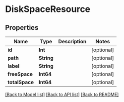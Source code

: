 # DiskSpaceResource

## Properties
Name | Type | Description | Notes
------------ | ------------- | ------------- | -------------
**id** | **Int** |  | [optional] 
**path** | **String** |  | [optional] 
**label** | **String** |  | [optional] 
**freeSpace** | **Int64** |  | [optional] 
**totalSpace** | **Int64** |  | [optional] 

[[Back to Model list]](../README.md#documentation-for-models) [[Back to API list]](../README.md#documentation-for-api-endpoints) [[Back to README]](../README.md)


